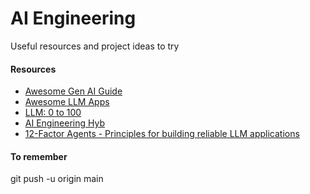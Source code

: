 # AI Engineering 
Useful resources and project ideas to try


#### Resources
* [Awesome Gen AI Guide](https://github.com/aishwaryanr/awesome-generative-ai-guide)
* [Awesome LLM Apps](https://github.com/Shubhamsaboo/awesome-llm-apps/tree/main)
* [LLM: 0 to 100](https://github.com/Farzad-R/LLM-Zero-to-Hundred)
* [AI Engineering Hyb](https://github.com/patchy631/ai-engineering-hub/tree/main)
* [12-Factor Agents - Principles for building reliable LLM applications](https://github.com/humanlayer/12-factor-agents/tree/main)

#### To remember
git push -u origin main
